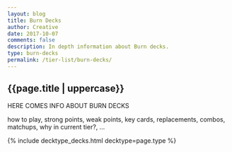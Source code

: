```yaml
---
layout: blog
title: Burn Decks
author: Creative
date: 2017-10-07
comments: false
description: In depth information about Burn decks.
type: burn-decks
permalink: /tier-list/burn-decks/
---
```


<div class="section">
    <h2>{{page.title | uppercase}}</h2>
    <p>HERE COMES INFO ABOUT BURN DECKS</p>
    <p>how to play, strong points, weak points, key cards, replacements, combos, matchups, why in current tier?, ...</p>
</div>

{% include decktype_decks.html decktype=page.type %}
